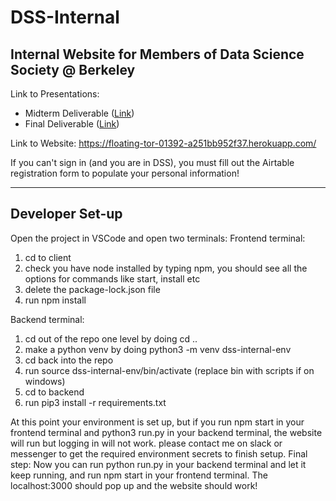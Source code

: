 # DSS-Internal

## Internal Website for Members of Data Science Society @ Berkeley

Link to Presentations:
- Midterm Deliverable ([Link](https://docs.google.com/presentation/d/1IjBoi-kGEJncKmGKTYgPFywGeW8xR4xQfmGGh53wbQU/edit?usp=sharing))
- Final Deliverable ([Link](https://docs.google.com/presentation/d/1M5T-ayfLaauE-B9l70486H_451_hwqcMfJKTwUGB77E/edit?usp=sharing))

Link to Website:
https://floating-tor-01392-a251bb952f37.herokuapp.com/

If you can't sign in (and you are in DSS), you must fill out the Airtable registration form to populate your personal information!

---

## Developer Set-up
Open the project in VSCode and open two terminals:
Frontend terminal:

1. cd to client
2. check you have node installed by typing npm, you should see all the options for commands like start, install etc
3. delete the package-lock.json file
4. run npm install

Backend terminal:

1. cd out of the repo one level by doing cd ..
2. make a python venv by doing python3 -m venv dss-internal-env
3. cd back into the repo
4. run source dss-internal-env/bin/activate (replace bin with scripts if on windows)
5. cd to backend
6. run pip3 install -r requirements.txt

At this point your environment is set up, but if you run npm start in your frontend terminal and python3 run.py in your backend terminal, the website will run but logging in will not work. please contact me on slack or messenger to get the required environment secrets to finish setup.
Final step:
Now you can run python run.py in your backend terminal and let it keep running, and run npm start in your frontend terminal. The localhost:3000 should pop up and the website should work!
